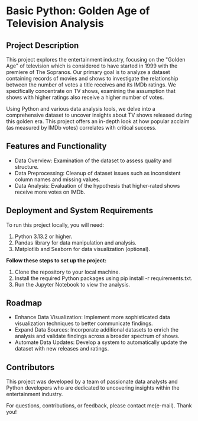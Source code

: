 # Basic Python: Golden Age of Television Analysis

## Project Description

This project explores the entertainment industry, focusing on the "Golden Age" of television which is considered to have started in 1999 with the premiere of The Sopranos. Our primary goal is to analyze a dataset containing records of movies and shows to investigate the relationship between the number of votes a title receives and its IMDb ratings. We specifically concentrate on TV shows, examining the assumption that shows with higher ratings also receive a higher number of votes.

Using Python and various data analysis tools, we delve into a comprehensive dataset to uncover insights about TV shows released during this golden era. This project offers an in-depth look at how popular acclaim (as measured by IMDb votes) correlates with critical success.

## Features and Functionality

- Data Overview: Examination of the dataset to assess quality and structure.
- Data Preprocessing: Cleanup of dataset issues such as inconsistent column names and missing values.
- Data Analysis: Evaluation of the hypothesis that higher-rated shows receive more votes on IMDb.

## Deployment and System Requirements

To run this project locally, you will need:

1. Python 3.13.2 or higher.
2. Pandas library for data manipulation and analysis.
3. Matplotlib and Seaborn for data visualization (optional).

**Follow these steps to set up the project:**

1. Clone the repository to your local machine.
2. Install the required Python packages using pip install -r requirements.txt.
3. Run the Jupyter Notebook to view the analysis.

## Roadmap

- Enhance Data Visualization: Implement more sophisticated data visualization techniques to better communicate findings.
- Expand Data Sources: Incorporate additional datasets to enrich the analysis and validate findings across a broader spectrum of shows.
- Automate Data Updates: Develop a system to automatically update the dataset with new releases and ratings.

## Contributors

This project was developed by a team of passionate data analysts and Python developers who are dedicated to uncovering insights within the entertainment industry.

For questions, contributions, or feedback, please contact me(e-mail). Thank you!